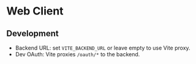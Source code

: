 # Web Client

## Development

- Backend URL: set `VITE_BACKEND_URL` or leave empty to use Vite proxy.
- Dev OAuth: Vite proxies `/oauth/*` to the backend.
